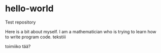 # hello-world
Test repository

Here is a bit about myself. I am a mathematician who is trying to learn how to write program code.
tekstiii


toimiiko tää?
